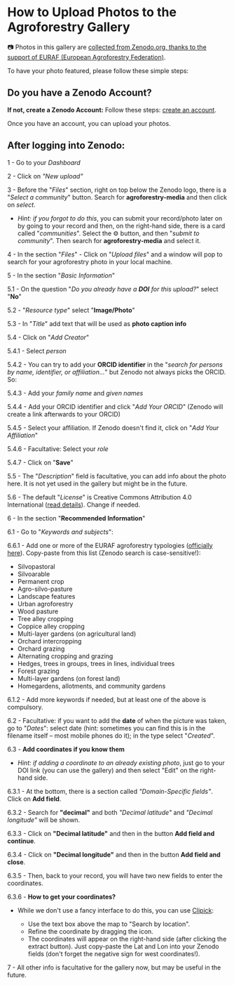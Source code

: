 # How to Upload Photos to the Agroforestry Gallery

📷 Photos in this gallery are [collected from Zenodo.org, thanks to the support of EURAF (European Agroforestry Federation)](https://zenodo.org/communities/euraf-media).

To have your photo featured, please follow these simple steps:

## Do you have a Zenodo Account?

**If not, create a Zenodo Account:**
Follow these steps: [create an account](https://help.zenodo.org/docs/get-started/create-an-account).

Once you have an account, you can upload your photos.

## After logging into Zenodo:

1 - Go to your *Dashboard*

2 - Click on *"New upload"*

3 - Before the "*Files*" section, right on top below the Zenodo logo, there is a "*Select a community*" button. Search for **agroforestry-media** and then click on *select*.

- *Hint: if you forgot to do this*, you can submit your record/photo later on by going to your record and then, on the right-hand side, there is a card called "*communities*". Select the ⚙️ button, and then "*submit to community*". Then search for **agroforestry-media** and select it.

4 - In the section "*Files*" - Click on "*Upload files*" and a window will pop to search for your agroforestry photo in your local machine.

5 - In the section "*Basic Information*"

5.1 - On the question "*Do you already have a **DOI** for this upload?*" select "**No**"
    
5.2 - "*Resource type*" select "**Image/Photo**"

5.3 - In "*Title*" add text that will be used as **photo caption info**

5.4 - Click on "*Add Creator*"

5.4.1 - Select *person*

5.4.2 - You can try to add your **ORCID identifier** in the "*search for persons by name, identifier, or affiliation...*" but Zenodo not always picks the ORCID. So:

5.4.3 - Add your *family name* and *given names*

5.4.4 - Add your ORCID identifier and click "*Add Your ORCID*" (Zenodo will create a link afterwards to your ORCID)

5.4.5 - Select your affiliation. If Zenodo doesn't find it, click on "*Add Your Affiliation*"

5.4.6 - Facultative: Select your *role*

5.4.7 - Click on "**Save**"

5.5 - The "*Description*" field is facultative, you can add info about the photo here. It is not yet used in the gallery but might be in the future.

5.6 - The default "*License*" is Creative Commons Attribution 4.0 International ([read details](https://creativecommons.org/licenses/by/4.0/deed.en)). Change if needed.

6 - In the section "**Recommended Information**"

6.1 - Go to "*Keywords and subjects*":

6.6.1 - Add one or more of the EURAF agroforestry typologies ([officially here](https://zenodo.org/records/10037841)). Copy-paste from this list (Zenodo search is case-sensitive!):

- Silvopastoral
- Silvoarable
- Permanent crop
- Agro-silvo-pasture
- Landscape features
- Urban agroforestry
- Wood pasture
- Tree alley cropping
- Coppice alley cropping
- Multi-layer gardens (on agricultural land)
- Orchard intercropping
- Orchard grazing
- Alternating cropping and grazing
- Hedges, trees in groups, trees in lines, individual trees
- Forest grazing
- Multi-layer gardens (on forest land)
- Homegardens, allotments, and community gardens
            
6.1.2 - Add more keywords if needed, but at least one of the above is compulsory.

6.2 - Facultative: if you want to add the **date** of when the picture was taken, go to "*Dates*": select date (hint: sometimes you can find this is in the filename itself – most mobile phones do it); in the type select "*Created*".

6.3 - **Add coordinates if you know them**
    
- *Hint: if adding a coordinate to an already existing photo*, just go to your DOI link (you can use the gallery) and then select "Edit" on the right-hand side.
      
6.3.1 - At the bottom, there is a section called *"Domain-Specific fields"*. Click on **Add field**.

6.3.2 - Search for **"decimal"** and both *"Decimal latitude"* and *"Decimal longitude"* will be shown.

6.3.3 - Click on **"Decimal latitude"** and then in the button **Add field and continue**.

6.3.4 - Click on **"Decimal longitude"** and then in the button **Add field and close**.

6.3.5 - Then, back to your record, you will have two new fields to enter the coordinates.

6.3.6 - **How to get your coordinates?**
    
- While we don't use a fancy interface to do this, you can use [Clipick](https://www.isa.ulisboa.pt/proj/clipick/):
    
    - Use the text box above the map to "Search by location".
    - Refine the coordinate by dragging the icon.
    - The coordinates will appear on the right-hand side (after clicking the extract button). Just copy-paste the Lat and Lon into your Zenodo fields (don't forget the negative sign for west coordinates!).

7 - All other info is facultative for the gallery now, but may be useful in the future.
